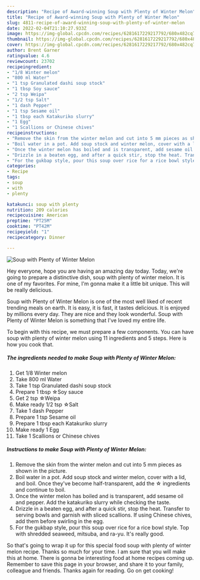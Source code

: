 ```yaml
---
description: "Recipe of Award-winning Soup with Plenty of Winter Melon"
title: "Recipe of Award-winning Soup with Plenty of Winter Melon"
slug: 4811-recipe-of-award-winning-soup-with-plenty-of-winter-melon
date: 2022-02-04T21:10:27.933Z
image: https://img-global.cpcdn.com/recipes/6281617229217792/680x482cq70/soup-with-plenty-of-winter-melon-recipe-main-photo.jpg
thumbnail: https://img-global.cpcdn.com/recipes/6281617229217792/680x482cq70/soup-with-plenty-of-winter-melon-recipe-main-photo.jpg
cover: https://img-global.cpcdn.com/recipes/6281617229217792/680x482cq70/soup-with-plenty-of-winter-melon-recipe-main-photo.jpg
author: Brent Garner
ratingvalue: 4.6
reviewcount: 23702
recipeingredient:
- "1/8 Winter melon"
- "800 ml Water"
- "1 tsp Granulated dashi soup stock"
- "1 tbsp Soy sauce"
- "2 tsp Weipa"
- "1/2 tsp Salt"
- "1 dash Pepper"
- "1 tsp Sesame oil"
- "1 tbsp each Katakuriko slurry"
- "1 Egg"
- "1 Scallions or Chinese chives"
recipeinstructions:
- "Remove the skin from the winter melon and cut into 5 mm pieces as shown in the picture."
- "Boil water in a pot. Add soup stock and winter melon, cover with a lid, and boil. Once they&#39;ve become half-transparent, add the ☆ ingredients and continue to boil."
- "Once the winter melon has boiled and is transparent, add sesame oil and pepper. Add the katakuriko slurry while checking the taste."
- "Drizzle in a beaten egg, and after a quick stir, stop the heat. Transfer to serving bowls and garnish with sliced scallions. If using Chinese chives, add them before swirling in the egg."
- "For the gukbap style, pour this soup over rice for a rice bowl style. Top with shredded seaweed, mitsuba, and ra-yu. It&#39;s really good."
categories:
- Recipe
tags:
- soup
- with
- plenty

katakunci: soup with plenty 
nutrition: 209 calories
recipecuisine: American
preptime: "PT25M"
cooktime: "PT42M"
recipeyield: "1"
recipecategory: Dinner

---
```



![Soup with Plenty of Winter Melon](https://img-global.cpcdn.com/recipes/6281617229217792/680x482cq70/soup-with-plenty-of-winter-melon-recipe-main-photo.jpg)

Hey everyone, hope you are having an amazing day today. Today, we're going to prepare a distinctive dish, soup with plenty of winter melon. It is one of my favorites. For mine, I'm gonna make it a little bit unique. This will be really delicious.



Soup with Plenty of Winter Melon is one of the most well liked of recent trending meals on earth. It is easy, it is fast, it tastes delicious. It is enjoyed by millions every day. They are nice and they look wonderful. Soup with Plenty of Winter Melon is something that I've loved my entire life.


To begin with this recipe, we must prepare a few components. You can have soup with plenty of winter melon using 11 ingredients and 5 steps. Here is how you cook that.

<!--inarticleads1-->

##### The ingredients needed to make Soup with Plenty of Winter Melon:

1. Get 1/8 Winter melon
1. Take 800 ml Water
1. Take 1 tsp Granulated dashi soup stock
1. Prepare 1 tbsp ☆Soy sauce
1. Get 2 tsp ☆Weipa
1. Make ready 1/2 tsp ☆Salt
1. Take 1 dash Pepper
1. Prepare 1 tsp Sesame oil
1. Prepare 1 tbsp each Katakuriko slurry
1. Make ready 1 Egg
1. Take 1 Scallions or Chinese chives




<!--inarticleads2-->

##### Instructions to make Soup with Plenty of Winter Melon:

1. Remove the skin from the winter melon and cut into 5 mm pieces as shown in the picture.
1. Boil water in a pot. Add soup stock and winter melon, cover with a lid, and boil. Once they&#39;ve become half-transparent, add the ☆ ingredients and continue to boil.
1. Once the winter melon has boiled and is transparent, add sesame oil and pepper. Add the katakuriko slurry while checking the taste.
1. Drizzle in a beaten egg, and after a quick stir, stop the heat. Transfer to serving bowls and garnish with sliced scallions. If using Chinese chives, add them before swirling in the egg.
1. For the gukbap style, pour this soup over rice for a rice bowl style. Top with shredded seaweed, mitsuba, and ra-yu. It&#39;s really good.




So that's going to wrap it up for this special food soup with plenty of winter melon recipe. Thanks so much for your time. I am sure that you will make this at home. There is gonna be interesting food at home recipes coming up. Remember to save this page in your browser, and share it to your family, colleague and friends. Thanks again for reading. Go on get cooking!
